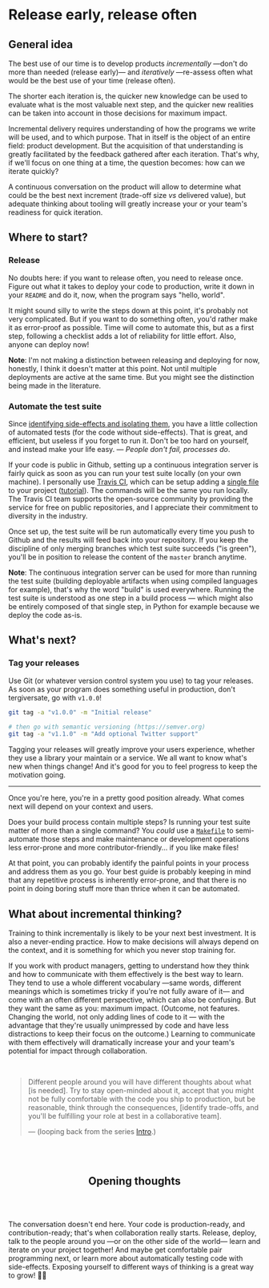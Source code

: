Release early, release often
============================

General idea
------------

The best use of our time is to develop products _incrementally_ —don't do more than needed (release early)— and _iteratively_ —re-assess often what would be the best use of your time (release often).

The shorter each iteration is, the quicker new knowledge can be used to evaluate what is the most valuable next step, and the quicker new realities can be taken into account in those decisions for maximum impact.

Incremental delivery requires understanding of how the programs we write will be used, and to which purpose. That in itself is the object of an entire field: product development. But the acquisition of that understanding is greatly facilitated by the feedback gathered after each iteration. That's why, if we'll focus on one thing at a time, the question becomes: how can we iterate quickly?

A continuous conversation on the product will allow to determine what could be the best next increment (trade-off size _vs_ delivered value), but adequate thinking about tooling will greatly increase your or your team's readiness for quick iteration.

Where to start?
---------------

### Release

No doubts here: if you want to release often, you need to release once. Figure out what it takes to deploy your code to production, write it down in your `README` and do it, now, when the program says "hello, world".

It might sound silly to write the steps down at this point, it's probably not very complicated. But if you want to do something often, you'd rather make it as error-proof as possible. Time will come to automate this, but as a first step, following a checklist adds a lot of reliability for little effort. Also, anyone can deploy now!

**Note**: I'm not making a distinction between releasing and deploying for now, honestly, I think it doesn't matter at this point. Not until multiple deployments are active at the same time. But you might see the distinction being made in the literature.

### Automate the test suite

Since [identifying side-effects and isolating them][side-effects], you have a little collection of automated tests (for the code without side-effects). That is great, and efficient, but useless if you forget to run it. Don't be too hard on yourself, and instead make your life easy. — _People don't fail, processes do_.

  [side-effects]: ./identify_and_start_isolating_side_effects.md]

If your code is public in Github, setting up a continuous integration server is fairly quick as soon as you can run your test suite locally (on your own machine). I personally use [Travis CI](https://travis-ci.org/gonzalo-bulnes/kata-python-web-app), which can be setup adding a [single file](https://github.com/gonzalo-bulnes/kata-python-web-app/commit/fc131e9ac074e27fb1d4c1b04533f3747887db34) to your project ([tutorial](https://docs.travis-ci.com/user/tutorial/)). The commands will be the same you run locally. The Travis CI team supports the open-source community by providing the service for free on public repositories, and I appreciate their commitment to diversity in the industry.

Once set up, the test suite will be run automatically every time you push to Github and the results will feed back into your repository. If you keep the discipline of only merging branches which test suite succeeds ("is green"), you'll be in position to release the content of the `master` branch anytime.

**Note**: The continuous integration server can be used for more than running the test suite (building deployable artifacts when using compiled languages for example), that's why the word "build" is used everywhere. Running the test suite is understood as one step in a build process — which might also be entirely composed of that single step, in Python for example because we deploy the code as-is.

What's next?
------------

### Tag your releases

Use Git (or whatever version control system you use) to tag your releases. As soon as your program does something useful in production, don't  tergiversate, go with `v1.0.0`!

```bash
git tag -a "v1.0.0" -m "Initial release"

# then go with semantic versioning (https://semver.org)
git tag -a "v1.1.0" -m "Add optional Twitter support"
```

Tagging your releases will greatly improve your users experience, whether they use a library your maintain or a service. We all want to know what's new when things change! And it's good for you to feel progress to keep the motivation going.

----

Once you're here, you're in a pretty good position already. What comes next will depend on your context and users.

Does your build process contain multiple steps? Is running your test suite matter of more than a single command? You _could_ use a [`Makefile`](https://github.com/gonzalo-bulnes/dice/blob/master/Makefile) to semi-automate those steps and make maintenance or development operations less error-prone and more contributor-friendly... if you like make files!

At that point, you can probably identify the painful points in your process and address them as you go. Your best guide is probably keeping in mind that any repetitive process is inherently error-prone, and that there is no point in doing boring stuff more than thrice when it can be automated.

What about incremental thinking?
--------------------------------

Training to think incrementally is likely to be your next best investment. It is also a never-ending practice. How to make decisions will always depend on the context, and it is something for which you never stop training for.

If you work with product managers, getting to understand how they think and how to communicate with them effectively is the best way to learn. They tend to use a whole different vocabulary —same words, different meanings which is sometimes tricky if you're not fully aware of it— and come with an often different perspective, which can also be confusing. But they want the same as you: maximum impact. (Outcome, not features. Changing the world, not only adding lines of code to it — with the advantage that they're usually unimpressed by code and have less distractions to keep their focus on the outcome.) Learning to communicate with them effectively will dramatically increase your and your team's potential for impact through collaboration.

<br />

> Different people around you will have different thoughts about what [is needed]. Try to stay open-minded about it, accept that you might not be fully comfortable with the code you ship to production, but be reasonable, think through the consequences, [identify trade-offs, and you'll be fulfilling your role at best in a collaborative team].
>
> — (looping back from the series [Intro](./README.md).)


<br /><br />
<h2 align="center">Opening thoughts</h2>
<br /><br />

The conversation doesn't end here. Your code is production-ready, and contribution-ready; that's when collaboration really starts. Release, deploy, talk to the people around you —or on the other side of the world— learn and iterate on your project together! And maybe get comfortable pair programming next, or learn more about automatically testing code with side-effects. Exposing yourself to different ways of thinking is a great way to grow! 🍐🎉
